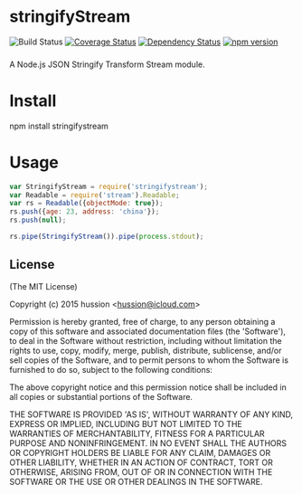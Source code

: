 # stringifyStream  
![Build Status](https://travis-ci.org/hussion/stringifyStream.svg?branch=master)
[![Coverage Status](https://coveralls.io/repos/hussion/stringifyStream/badge.svg?branch=master)](https://coveralls.io/r/hussion/stringifyStream?branch=master)
[![Dependency Status](https://gemnasium.com/hussion/stringifyStream.svg)](https://gemnasium.com/hussion/stringifyStream)
[![npm version](https://badge.fury.io/js/stringifystream.svg)](http://badge.fury.io/js/stringifystream)
### 
A Node.js JSON Stringify Transform Stream module.

# Install

npm install stringifystream

# Usage

```js
var StringifyStream = require('stringifystream');
var Readable = require('stream').Readable;
var rs = Readable({objectMode: true});
rs.push({age: 23, address: 'china'});
rs.push(null);

rs.pipe(StringifyStream()).pipe(process.stdout);
```  

## License 

(The MIT License)

Copyright (c) 2015 hussion &lt;hussion@icloud.com&gt;

Permission is hereby granted, free of charge, to any person obtaining
a copy of this software and associated documentation files (the
'Software'), to deal in the Software without restriction, including
without limitation the rights to use, copy, modify, merge, publish,
distribute, sublicense, and/or sell copies of the Software, and to
permit persons to whom the Software is furnished to do so, subject to
the following conditions:

The above copyright notice and this permission notice shall be
included in all copies or substantial portions of the Software.

THE SOFTWARE IS PROVIDED 'AS IS', WITHOUT WARRANTY OF ANY KIND,
EXPRESS OR IMPLIED, INCLUDING BUT NOT LIMITED TO THE WARRANTIES OF
MERCHANTABILITY, FITNESS FOR A PARTICULAR PURPOSE AND NONINFRINGEMENT.
IN NO EVENT SHALL THE AUTHORS OR COPYRIGHT HOLDERS BE LIABLE FOR ANY
CLAIM, DAMAGES OR OTHER LIABILITY, WHETHER IN AN ACTION OF CONTRACT,
TORT OR OTHERWISE, ARISING FROM, OUT OF OR IN CONNECTION WITH THE
SOFTWARE OR THE USE OR OTHER DEALINGS IN THE SOFTWARE.
